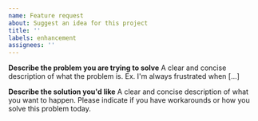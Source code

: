 ```yaml
---
name: Feature request
about: Suggest an idea for this project
title: ''
labels: enhancement
assignees: ''
---
```


<!-- Replace the example text with your own. Click the "Preview" tab to see what your issue will look like. -->

**Describe the problem you are trying to solve**
A clear and concise description of what the problem is. Ex. I'm always frustrated when [...]

**Describe the solution you'd like**
A clear and concise description of what you want to happen.
Please indicate if you have workarounds or how you solve this problem today.

<!-- If applicable, please include screenshots - make sure no sensitive data that you do not want public is included in screenshot -->
